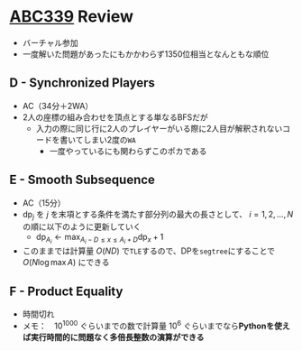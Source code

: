 # [ABC339](https://atcoder.jp/contests/abc339) Review
- バーチャル参加
- 一度解いた問題があったにもかかわらず1350位相当となんともな順位

## D - Synchronized Players
- AC（34分＋2WA）
- 2人の座標の組み合わせを頂点とする単なるBFSだが
  - 入力の際に同じ行に2人のプレイヤーがいる際に2人目が解釈されないコードを書いてしまい2度の`WA`
    - 一度やっているにも関わらずこのポカである

## E - Smooth Subsequence
- AC（15分）
- $\mathrm{dp}_j$ を $j$ を末項とする条件を満たす部分列の最大の長さとして、 $i = 1, 2, \dots, N$ の順に以下のように更新していく
  - ${\displaystyle \mathrm{dp}_{A_i} \gets \max_{A_i - D \leq x \leq A_i + D} \mathrm{dp}_x + 1}$
- このままでは計算量 $O(ND)$ で`TLE`するので、DPを`segtree`にすることで $O(N \log \max A)$ にできる

## F - Product Equality
- 時間切れ
- メモ：　$10^{1000}$ ぐらいまでの数で計算量 $10^6$ ぐらいまでなら**Pythonを使えば実行時間的に問題なく多倍長整数の演算ができる**